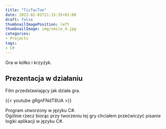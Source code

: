 ```yaml
---
title: "TicTacToe"
date: 2023-02-01T21:15:35+01:00
draft: false
thumbnailImagePosition: left
thumbnailImage: img/smile_4.jpg
categories:
- Projects
tags:
- C#
---
```


Gra w kółko i krzyżyk.

<!--more-->

##  

## Prezentacja w działaniu

Film przedstawiający jak działa gra.

{{< youtube gRgnFNdT8UA >}}

  
    
Program utworzony w języku C#.  
Ogólnie rzecz biorąc przy tworzeniu tej gry chciałem przećwiczyć pisanie logiki aplikacji w języku C#.


